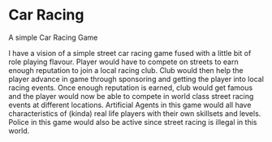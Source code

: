 # Car Racing
A simple Car Racing Game

I have a vision of a simple street car racing game fused with a little bit of role playing flavour.
Player would have to compete on streets to earn enough reputation to join a local racing club.
Club would then help the player advance in game through sponsoring and getting the player into local racing events.
Once enough reputation is earned, club would get famous and the player would now be able to compete in world class street racing events at different locations.
Artificial Agents in this game would all have characteristics of (kinda) real life players with their own skillsets and levels.
Police in this game would also be active since street racing is illegal in this world.
